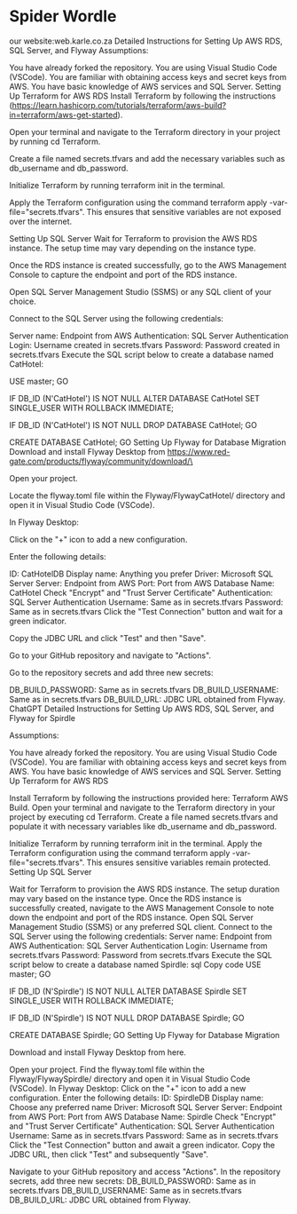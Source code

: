 # Spider Wordle
our website:web.karle.co.za
Detailed Instructions for Setting Up AWS RDS, SQL Server, and Flyway
Assumptions:

You have already forked the repository.
You are using Visual Studio Code (VSCode).
You are familiar with obtaining access keys and secret keys from AWS.
You have basic knowledge of AWS services and SQL Server.
Setting Up Terraform for AWS RDS
Install Terraform by following the instructions (https://learn.hashicorp.com/tutorials/terraform/aws-build?in=terraform/aws-get-started).

Open your terminal and navigate to the Terraform directory in your project by running cd Terraform.

Create a file named secrets.tfvars and add the necessary variables such as db_username and db_password.

Initialize Terraform by running terraform init in the terminal.

Apply the Terraform configuration using the command terraform apply -var-file="secrets.tfvars". This ensures that sensitive variables are not exposed over the internet.

Setting Up SQL Server
Wait for Terraform to provision the AWS RDS instance. The setup time may vary depending on the instance type.

Once the RDS instance is created successfully, go to the AWS Management Console to capture the endpoint and port of the RDS instance.

Open SQL Server Management Studio (SSMS) or any SQL client of your choice.

Connect to the SQL Server using the following credentials:

Server name: Endpoint from AWS
Authentication: SQL Server Authentication
Login: Username created in secrets.tfvars
Password: Password created in secrets.tfvars
Execute the SQL script below to create a database named CatHotel:

USE master;
GO

IF DB_ID (N'CatHotel') IS NOT NULL
    ALTER DATABASE CatHotel SET SINGLE_USER WITH ROLLBACK IMMEDIATE;

IF DB_ID (N'CatHotel') IS NOT NULL
    DROP DATABASE CatHotel;
GO

CREATE DATABASE CatHotel;
GO
Setting Up Flyway for Database Migration
Download and install Flyway Desktop from https://www.red-gate.com/products/flyway/community/download/\


Open your project.

Locate the flyway.toml file within the Flyway/FlywayCatHotel/ directory and open it in Visual Studio Code (VSCode).

In Flyway Desktop:



Click on the "+" icon to add a new configuration.

Enter the following details:

ID: CatHotelDB
Display name: Anything you prefer
Driver: Microsoft SQL Server
Server: Endpoint from AWS
Port: Port from AWS
Database Name: CatHotel
Check "Encrypt" and "Trust Server Certificate"
Authentication: SQL Server Authentication
Username: Same as in secrets.tfvars
Password: Same as in secrets.tfvars
Click the "Test Connection" button and wait for a green indicator.

Copy the JDBC URL and click "Test" and then "Save".



Go to your GitHub repository and navigate to "Actions".

Go to the repository secrets and add three new secrets:

DB_BUILD_PASSWORD: Same as in secrets.tfvars
DB_BUILD_USERNAME: Same as in secrets.tfvars
DB_BUILD_URL: JDBC URL obtained from Flyway.
ChatGPT
Detailed Instructions for Setting Up AWS RDS, SQL Server, and Flyway for Spirdle

Assumptions:

You have already forked the repository.
You are using Visual Studio Code (VSCode).
You are familiar with obtaining access keys and secret keys from AWS.
You have basic knowledge of AWS services and SQL Server.
Setting Up Terraform for AWS RDS

Install Terraform by following the instructions provided here: Terraform AWS Build.
Open your terminal and navigate to the Terraform directory in your project by executing cd Terraform.
Create a file named secrets.tfvars and populate it with necessary variables like db_username and db_password.


Initialize Terraform by running terraform init in the terminal.
Apply the Terraform configuration using the command terraform apply -var-file="secrets.tfvars". This ensures sensitive variables remain protected.
Setting Up SQL Server

Wait for Terraform to provision the AWS RDS instance. The setup duration may vary based on the instance type.
Once the RDS instance is successfully created, navigate to the AWS Management Console to note down the endpoint and port of the RDS instance.
Open SQL Server Management Studio (SSMS) or any preferred SQL client.
Connect to the SQL Server using the following credentials:
Server name: Endpoint from AWS
Authentication: SQL Server Authentication
Login: Username from secrets.tfvars
Password: Password from secrets.tfvars
Execute the SQL script below to create a database named Spirdle:
sql
Copy code
USE master;
GO

IF DB_ID (N'Spirdle') IS NOT NULL
    ALTER DATABASE Spirdle SET SINGLE_USER WITH ROLLBACK IMMEDIATE;

IF DB_ID (N'Spirdle') IS NOT NULL
    DROP DATABASE Spirdle;
GO

CREATE DATABASE Spirdle;
GO
Setting Up Flyway for Database Migration

Download and install Flyway Desktop from here.


Open your project.
Find the flyway.toml file within the Flyway/FlywaySpirdle/ directory and open it in Visual Studio Code (VSCode).
In Flyway Desktop:
Click on the "+" icon to add a new configuration.
Enter the following details:
ID: SpirdleDB
Display name: Choose any preferred name
Driver: Microsoft SQL Server
Server: Endpoint from AWS
Port: Port from AWS
Database Name: Spirdle
Check "Encrypt" and "Trust Server Certificate"
Authentication: SQL Server Authentication
Username: Same as in secrets.tfvars
Password: Same as in secrets.tfvars
Click the "Test Connection" button and await a green indicator.
Copy the JDBC URL, then click "Test" and subsequently "Save".


Navigate to your GitHub repository and access "Actions".
In the repository secrets, add three new secrets:
DB_BUILD_PASSWORD: Same as in secrets.tfvars
DB_BUILD_USERNAME: Same as in secrets.tfvars
DB_BUILD_URL: JDBC URL obtained from Flyway.
